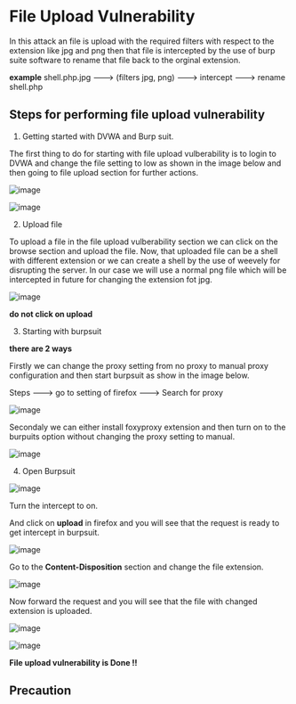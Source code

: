 # File Upload Vulnerability 

In this attack an file is upload with the required filters with respect to the extension like jpg and png then that file is intercepted by the use of burp suite software to rename that file back to the orginal extension. 

**example**  shell.php.jpg ---> (filters jpg, png) ---> intercept ---> rename shell.php

## Steps for performing file upload vulnerability 

1. Getting started with DVWA and Burp suit. 

The first thing to do for starting with file upload vulberability is to login to DVWA and change the file setting to low as shown in the image below and then going to file upload section for further actions. 

![image](https://user-images.githubusercontent.com/60937657/196630617-1a125625-fe64-4267-ae08-e4ab4c3f9fb1.png)

![image](https://user-images.githubusercontent.com/60937657/196630729-bae808ff-2e56-45af-b8be-56f72ea87c3f.png)

2. Upload file 

To upload a file in the file upload vulberability section we can click on the browse section and upload the file. Now, that uploaded file can be a shell with different extension or we can create a shell by the use of weevely for disrupting the server. In our case we will use a normal png file which will be intercepted in future for changing the extension fot jpg. 

![image](https://user-images.githubusercontent.com/60937657/196632157-3d6ca115-fed0-4788-9b22-8eaaa761e8f1.png)

**do not click on upload**

3. Starting with burpsuit 

**there are 2 ways** 

Firstly we can change the proxy setting from no proxy to manual proxy configuration and then start burpsuit as show in the image below. 

Steps ---> go to setting of firefox ---> Search for proxy 

![image](https://user-images.githubusercontent.com/60937657/196633102-96dc1a6b-1384-4adb-b4fb-e60c3d83f0d4.png)

Secondaly we can either install foxyproxy extension and then turn on to the burpuits option without changing the proxy setting to manual. 

![image](https://user-images.githubusercontent.com/60937657/196633501-a955760d-907e-40d6-873d-01307350d47a.png)

4. Open Burpsuit 

![image](https://user-images.githubusercontent.com/60937657/196634510-6cc9b3ff-5279-46fe-b2d5-b8901f41fffc.png)

Turn the intercept to on. 

And click on **upload** in firefox and you will see that the request is ready to get intercept in burpsuit. 

![image](https://user-images.githubusercontent.com/60937657/196635122-e3ee5121-fad4-4fa0-935e-63e3ccaed5d8.png)

Go to the **Content-Disposition** section and change the file extension.

![image](https://user-images.githubusercontent.com/60937657/196635450-ce6191e5-18ad-4517-8340-803cd797c101.png)

Now forward the request and you will see that the file with changed extension is uploaded. 

![image](https://user-images.githubusercontent.com/60937657/196635719-f633d802-0802-47e6-835c-2b4ea92a5aa1.png)

![image](https://user-images.githubusercontent.com/60937657/196635895-3c2a0dcb-77bc-4d75-b655-34fb4c8f506d.png)

**File upload vulnerability is Done !!**

## Precaution 






